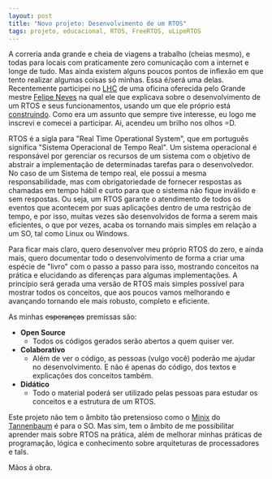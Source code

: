 ```yaml
---
layout: post
title: "Novo projeto: Desenvolvimento de um RTOS"
tags: projeto, educacional, RTOS, FreeRTOS, uLipeRTOS
---
```


A correria anda grande e cheia de viagens a trabalho (cheias mesmo), e todas para locais com praticamente zero comunicação com a internet e longe de tudo. Mas ainda existem alguns poucos pontos de inflexão em que tento realizar algumas coisas só minhas. Essa é/será uma delas.
Recentemente participei no [LHC](https://lhc.net.br) de uma oficina oferecida pelo Grande mestre [Felipe Neves](https://www.embarcados.com.br/author/felipe-projetosterra-com-br/) na qual ele que explicava sobre o desenvolvimento de um RTOS e seus funcionamentos, usando um que ele próprio está [construindo](https://github.com/uLipe/uLipeRTOS). Como era um assunto que sempre tive interesse, eu logo me inscrevi e comecei a participar. Ai, acendeu um brilho nos olhos =D.

<!-- more -->

RTOS é a sigla para "Real Time Operational System", que em português significa "Sistema Operacional de Tempo Real". Um sistema operacional é responsável por gerenciar os recursos de um sistema com o objetivo de abstrair a implementação de determinadas tarefas para o desenvolvedor. No caso de um Sistema de tempo real, ele possui a mesma responsabilidade, mas com obrigatoriedade de fornecer respostas as chamadas em tempo hábil e curto para que o sistema não fique inválido e sem respostas. Ou seja, um RTOS garante o atendimento de todos os eventos que acontecem por suas aplicações dentro de uma restrição de tempo, e por isso, muitas vezes são desenvolvidos de forma a serem mais eficientes, o que por vezes, acaba os tornando mais simples em relação a um SO, tal como Linux ou Windows.

Para ficar mais claro, quero desenvolver meu próprio RTOS do zero, e ainda mais, quero documentar todo o desenvolvimento de forma a criar uma espécie de "livro" com o passo a passo para isso, mostrando conceitos na prática e elucidando as diferenças para algumas implementações. A princípio será gerada uma versão de RTOS mais simples possível para mostrar todos os conceitos, que aos poucos vamos melhorando e avançando tornando ele mais robusto, completo e eficiente.

As minhas <s>esperanças</s> premissas são:

* **Open Source**
  * Todos os códigos gerados serão abertos a quem quiser ver.
* **Colaborativo**
  * Além de ver o código, as pessoas (vulgo você) poderão me ajudar no desenvolvimento. E não é apenas do código, dos textos e explicações dos conceitos também.
* **Didático**
  * Todo o material poderá ser utilizado pelas pessoas para estudar os conceitos e a estrutura de um RTOS.

Este projeto não tem o âmbito tão pretensioso como o [Minix](https://pt.wikipedia.org/wiki/MINIX) do [Tannenbaum](https://pt.wikipedia.org/wiki/Andrew_Stuart_Tanenbaum) é para o SO. Mas sim, tem o âmbito de me possibilitar aprender mais sobre RTOS na prática, além de melhorar minhas práticas de programação, lógica e conhecimento sobre arquiteturas de processadores e tals.

Mãos á obra.
